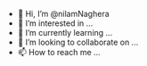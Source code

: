 - 👋 Hi, I’m @nilamNaghera
- 👀 I’m interested in ...
- 🌱 I’m currently learning ...
- 💞️ I’m looking to collaborate on ...
- 📫 How to reach me ...

<!---
nilamNaghera/nilamNaghera is a ✨ special ✨ repository because its `README.md` (this file) appears on your GitHub profile.
You can click the Preview link to take a look at your changes.
--->
